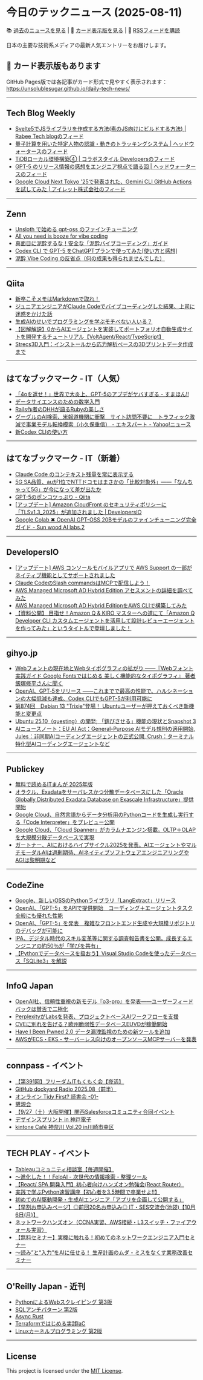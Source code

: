 # 今日のテックニュース (2025-08-11)

📚 [過去のニュースを見る](../../daily_news.md) | 🎨 [カード表示版を見る](https://unsolublesugar.github.io/daily-tech-news/) | 📡 [RSSフィードを購読](https://unsolublesugar.github.io/daily-tech-news/rss.xml)

日本の主要な技術系メディアの最新人気エントリーをお届けします。

## 🎨 カード表示版もあります

GitHub Pages版では各記事がカード形式で見やすく表示されます：  
https://unsolublesugar.github.io/daily-tech-news/

---
## Tech Blog Weekly

- [Svelte5でJSライブラリを作成する方法(素のJS向けにビルドする方法) | Rabee Tech blogのフィード](https://zenn.dev/rabee/articles/sveltekit-for-vanilla-js-library)
- [量子計算を用いた特定人物の認識・動きのトラッキングシステム | ヘッドウォータースのフィード](https://zenn.dev/headwaters/articles/ff6159e6cf428b)
- [TiDBローカル環境構築④ | コラボスタイル Developersのフィード](https://zenn.dev/collabostyle/articles/01a0b960961ce2)
- [GPT-5 のリリース情報の感想をエンジニア視点で語る回 | ヘッドウォータースのフィード](https://zenn.dev/headwaters/articles/17fa5eaf6e01ee)
- [Google Cloud Next Tokyo '25で発表された、Gemini CLI GitHub Actionsを試してみた | アイレット株式会社のフィード](https://zenn.dev/iret/articles/run-gemini-cli-test)


---
## Zenn

- [Unsloth で始める gpt-oss のファインチューニング](https://zenn.dev/prgckwb/articles/gpt-oss-finetuning-unsloth)
- [All you need is booze for vibe coding](https://zenn.dev/yuhei_fujita/articles/all-you-need-is-booze-for-vibe-coding)
- [真面目に泥酔するな！安全な「泥酔バイブコーディング」ガイド](https://zenn.dev/yuma_prog/articles/deisui-vibecoding)
- [Codex CLI で GPT-5 をChatGPTプランで使ってみた[使い方と感想]](https://zenn.dev/service/articles/2464a141c2ddaa)
- [泥酔 Vibe Coding の反省点（何の成果も得られませんでした）](https://zenn.dev/okazuki/articles/drink-vive-coding-try-and-error)


---
## Qiita

- [新卒こそメモはMarkdownで取れ！](https://qiita.com/im_yoneda/items/d706a050b823595f0959?utm_campaign=popular_items&utm_medium=feed&utm_source=popular_items)
- [ジュニアエンジニアがClaude Codeでバイブコーディングした結果、上司に迷惑をかけた話](https://qiita.com/MIDO-ruby7/items/177f4341af8b19984b80?utm_campaign=popular_items&utm_medium=feed&utm_source=popular_items)
- [生成AIのせいでプログラミングを学ぶモチベない人いる？](https://qiita.com/python_academia/items/d10a55ef42ba6a436978?utm_campaign=popular_items&utm_medium=feed&utm_source=popular_items)
- [【図解解説】0からAIエージェントを実装してポートフォリオ自動生成サイトを開発するチュートリアル【VoltAgent/React/TypeScript】](https://qiita.com/Sicut_study/items/f0e7503e18c76e2441d9?utm_campaign=popular_items&utm_medium=feed&utm_source=popular_items)
- [Strecs3D入門：インストールから応力解析ベースの3Dプリントデータ作成まで](https://qiita.com/tomohiron907/items/d3285c855dc7a7e7ea62?utm_campaign=popular_items&utm_medium=feed&utm_source=popular_items)


---
## はてなブックマーク - IT（人気）

- [「4oを返せ！」世界で大炎上、GPT-5のアプデがヤバすぎる - すまほん!!](https://smhn.info/202508-4o-gpt5-openai)
- [データサイエンスのための数学入門](https://www.oreilly.co.jp//books/9784814401260/)
- [Rails作者のDHHが語るRubyの美しさ](https://zenn.dev/gmomedia/articles/dhh-ruby-beauty-podcast)
- [グーグルのAI検索、米報道機関に衝撃　サイト訪問不要に　トラフィック激減で事業モデル転換模索（小久保重信） - エキスパート - Yahoo!ニュース](https://news.yahoo.co.jp/expert/articles/c3ac742bdfa3696eb30c44556bee3c52e80fc0ec)
- [新Codex CLIの使い方](https://blog.lai.so/codex-rs-intro/)


---
## はてなブックマーク - IT（新着）

- [Claude Code のコンテキスト残量を常に表示する](https://zenn.dev/pnd/articles/claude-code-statusline)
- [5G SA品質、auが1位でNTTドコモはまさかの「比較対象外」――「なんちゃって5G」が今になって差が出たか](https://www.itmedia.co.jp/mobile/articles/2508/10/news020.html)
- [GPT-5のポンコツっぷり - Qiita](https://qiita.com/Yh_Taguchi/items/0306097b98c500db02d8)
- [[アップデート] Amazon CloudFront のセキュリティポリシーに「TLSv1.3_2025」が追加されました | DevelopersIO](https://dev.classmethod.jp/articles/cloudfront-tlsv132025/)
- [Google Colab ✖ OpenAI GPT-OSS 20Bモデルのファインチューニング完全ガイド - Sun wood AI labs.2](https://hamaruki.com/openai-gpt-oss-20b-fine-tuning/)


---
## DevelopersIO

- [[アップデート] AWS コンソールモバイルアプリで AWS Support の一部がネイティブ機能としてサポートされました](https://dev.classmethod.jp/articles/console-mobile-app-now-offers-access-to-aws-support/)
- [Claude CodeのSlash commandsはMCPで配信しよう！](https://dev.classmethod.jp/articles/shuntaka-claude-code-slash-commands-mcp-publish/)
- [AWS Managed Microsoft AD Hybrid Edition アセスメントの詳細を調べてみた](https://dev.classmethod.jp/articles/aws-managed-microsoft-ad-hybrid-assessment-details/)
- [AWS Managed Microsoft AD Hybrid EditionをAWS CLIで構築してみた](https://dev.classmethod.jp/articles/how-to-create-aws-managed-microsoft-ad-hybrid-edition-by-cli/)
- [【資料公開】 目指せ！Amazon Q & KIRO マスターへの道にて「Amazon Q Developer CLI カスタムエージェントを活用して設計レビューエージェントを作ってみた」というタイトルで登壇しました！](https://dev.classmethod.jp/articles/amazon-q-and-kiro-event-amazon-q-developer-cli/)


---
## gihyo.jp

- [Webフォントの現在地とWebタイポグラフィの拡がり —⁠—『Webフォント実践ガイド Google Fontsではじめる 美しく機能的なタイポグラフィ』 著者 飯塚修平さんに聞く](https://gihyo.jp/article/2025/08/web-fonts-current-status-and-potential?utm_source=feed)
- [OpenAI、GPT‑5をリリース ——これまでで最高の性能で、ハルシネーションの大幅低減も達成、Codex CLIでもGPT-5が利用可能に](https://gihyo.jp/article/2025/08/openai-gpt-5?utm_source=feed)
- [第874回　Debian 13 "Trixie"登場！ Ubuntuユーザーが押えておくべき新機能と変更点](https://gihyo.jp/admin/serial/01/ubuntu-recipe/0874?utm_source=feed)
- [Ubuntu 25.10（questing）の開発; 「錆びさせる」機能の現状とSnapshot 3](https://gihyo.jp/admin/clip/01/ubuntu-topics/202508/08?utm_source=feed)
- [AIニュースノート：EU AI Act：General-Purpose AIモデル規則の適用開始, Jules⁠：非同期AIコーディングエージェントの正式公開, Crush⁠：ターミナル特化型AIコーディングエージェントなど](https://gihyo.jp/article/2025/08/ai-news-note-20250807?utm_source=feed)


---
## Publickey

- [無料で読めるITまんが 2025年版](https://www.publickey1.jp/blog/25/it_2025_1.html)
- [オラクル、Exadataをサーバレスかつ分散データベースにした「Oracle Globally Distributed Exadata Database on Exascale Infrastructure」提供開始](https://www.publickey1.jp/blog/25/exadataoracle_globally_distributed_exadata_database_on_exascale_infrastructure.html)
- [Google Cloud、自然言語からデータ分析用のPythonコードを生成し実行する「Code Interpreter」をプレビュー公開](https://www.publickey1.jp/blog/25/google_cloudpythoncode_interpreter.html)
- [Google Cloud、「Cloud Spanner」がカラムナエンジン搭載。OLTP＋OLAPを大規模分散データベースで実現](https://www.publickey1.jp/blog/25/google_cloudcloud_spanneroltpolap.html)
- [ガートナー、AIにおけるハイプサイクル2025を発表。AIエージェントやマルチモーダルAIは過剰期待、AIネイティブソフトウェアエンジニアリングやAGIは黎明期など](https://www.publickey1.jp/blog/25/ai2025aiaiaiagi.html)


---
## CodeZine

- [Google、新しいOSSのPythonライブラリ「LangExtract」リリース](http://codezine.jp/article/detail/22079)
- [OpenAI、「GPT-5」をAPIで提供開始　コーディング＋エージェントタスク全般にも優れた性能](http://codezine.jp/article/detail/22084)
- [OpenAI、「GPT-5」を発表　複雑なフロントエンド生成や大規模リポジトリのデバッグが可能に](http://codezine.jp/article/detail/22078)
- [IPA、デジタル時代のスキル変革等に関する調査報告書を公開。成長するエンジニアの約50％が「学びを共有」](http://codezine.jp/article/detail/22072)
- [【Pythonでデータベースを扱おう】Visual Studio Codeを使ったデータベース「SQLite3」を解説](http://codezine.jp/article/detail/21527)


---
## InfoQ Japan

- [OpenAI社、信頼性重視の新モデル『o3-pro』を発表――ユーザーフィードバックは賛否で二極化](https://www.infoq.com/jp/news/2025/08/openai-o3-pro/?utm_campaign=infoq_content&utm_source=infoq&utm_medium=feed&utm_term=global)
- [PerplexityがLabsを発表、プロジェクトベースAIワークフローを支援](https://www.infoq.com/jp/news/2025/08/perplexity-labs/?utm_campaign=infoq_content&utm_source=infoq&utm_medium=feed&utm_term=global)
- [CVEに別れを告げる？欧州脆弱性データベースEUVDが稼働開始](https://www.infoq.com/jp/news/2025/08/cve-european-vulnerability-euvd/?utm_campaign=infoq_content&utm_source=infoq&utm_medium=feed&utm_term=global)
- [Have I Been Pwned 2.0 データ漏洩監視のための新ツールを追加](https://www.infoq.com/jp/news/2025/08/hibp2-launch/?utm_campaign=infoq_content&utm_source=infoq&utm_medium=feed&utm_term=global)
- [AWSがECS・EKS・サーバーレス向けのオープンソースMCPサーバーを発表](https://www.infoq.com/jp/news/2025/08/aws-open-source-mcp-servers/?utm_campaign=infoq_content&utm_source=infoq&utm_medium=feed&utm_term=global)


---
## connpass - イベント

- [【第391回】フリーダムITもくもく会【夜活】](https://setk.connpass.com/event/365659/?utm_campaign=recent_events&utm_source=feed&utm_medium=atom)
- [GitHub dockyard Radio 2025.08（前半）](https://github-dockyard.connpass.com/event/365385/?utm_campaign=recent_events&utm_source=feed&utm_medium=atom)
- [オンライン Tidy First? 読書会 -01-](https://offloading.connpass.com/event/365655/?utm_campaign=recent_events&utm_source=feed&utm_medium=atom)
- [懇親会](https://jaws-tohoku.connpass.com/event/365653/?utm_campaign=recent_events&utm_source=feed&utm_medium=atom)
- [【9/27（土）大阪開催】関西Salesforceコミュニティ合同イベント](https://umekitaforce.connpass.com/event/365648/?utm_campaign=recent_events&utm_source=feed&utm_medium=atom)
- [デザインスプリント in 神戸電子](https://gdgkwansai.connpass.com/event/364754/?utm_campaign=recent_events&utm_source=feed&utm_medium=atom)
- [kintone Café 神奈川 Vol.20 in川崎市幸区](https://kintonecafe-kanagawa.connpass.com/event/364706/?utm_campaign=recent_events&utm_source=feed&utm_medium=atom)


---
## TECH PLAY - イベント

- [Tableauコミュニティ相談室【毎週開催】](https://techplay.jp/event/984880)
- [〜進化した！！FeloAI - 次世代の情報検索・整理ツール](https://techplay.jp/event/984978)
- [【React/ SPA 開発入門】初心者向けハンズオン勉強会(React Router）](https://techplay.jp/event/984977)
- [実践で学ぶPython速習講座【初心者を3.5時間で卒業せよ!!】](https://techplay.jp/event/983423)
- [初めてのAI駆動開発・生成AIエンジニア「アプリを企画して公開する」](https://techplay.jp/event/984974)
- [【早割お申込みページ】◎前回20名お申込み◎ IT・SES交流会(池袋)【10月6日(月)】](https://techplay.jp/event/984972)
- [ネットワークハンズオン（CCNA実習、AWS接続・L3スイッチ・ファイアウォール実習）](https://techplay.jp/event/984970)
- [【無料セミナー】実機に触れる！初めてのネットワークエンジニア入門セミナー](https://techplay.jp/event/984445)
- [〜読み”と“入力”をAIに任せる！ 生産計画のムダ・ミスをなくす業務改善セミナー](https://techplay.jp/event/984888)


---
## O'Reilly Japan - 近刊

- [PythonによるWebスクレイピング 第3版](http://www.oreilly.co.jp/books/9784814401222/?utm_source=feed&utm_mediun=referral&utm_content=new_book)
- [SQLアンチパターン 第2版](http://www.oreilly.co.jp/books/9784814400744/?utm_source=feed&utm_mediun=referral&utm_content=new_book)
- [Async Rust](http://www.oreilly.co.jp/books/9784814401185/?utm_source=feed&utm_mediun=referral&utm_content=new_book)
- [Terraformではじめる実践IaC](http://www.oreilly.co.jp/books/9784814400133/?utm_source=feed&utm_mediun=referral&utm_content=new_book)
- [Linuxカーネルプログラミング 第2版](http://www.oreilly.co.jp/books/9784814401109/?utm_source=feed&utm_mediun=referral&utm_content=new_book)


---
## License

This project is licensed under the [MIT License](LICENSE).
